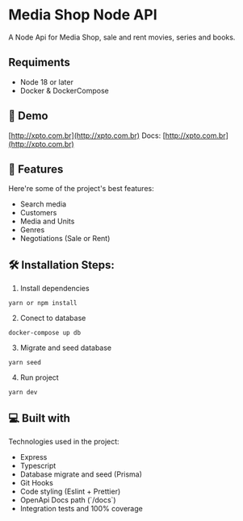 # Media Shop Node API

A Node Api for Media Shop, sale and rent movies, series and books.

## Requiments

- Node 18 or later
- Docker & DockerCompose


## 🚀 Demo

[http://xpto.com.br](http://xpto.com.br)
Docs: [http://xpto.com.br](http://xpto.com.br)

## 🧐 Features

Here're some of the project's best features:

- Search media
- Customers
- Media and Units
- Genres
- Negotiations (Sale or Rent)

## 🛠️ Installation Steps:

1. Install dependencies
```
yarn or npm install
```

2. Conect to database

```
docker-compose up db
```

3. Migrate and seed database

```
yarn seed
```

4. Run project

```
yarn dev
```

## 💻 Built with

Technologies used in the project:

- Express
- Typescript
- Database migrate and seed (Prisma)
- Git Hooks
- Code styling (Eslint + Prettier)
- OpenApi Docs path (\`/docs\`)
- Integration tests and 100% coverage

